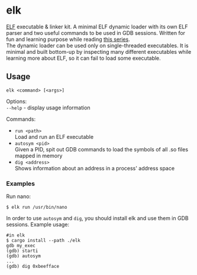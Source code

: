   # elk
[ELF](https://en.wikipedia.org/wiki/Executable_and_Linkable_Format) executable &amp; linker kit. A minimal ELF dynamic loader with its own ELF parser and two useful commands to be used in GDB sessions. Written for fun and learning purpose while reading [this series](https://fasterthanli.me/series/making-our-own-executable-packer).  
The dynamic loader can be used only on single-threaded executables. It is minimal and built bottom-up by inspecting many different executables while learning more about ELF, so it can fail to load some executable.

## Usage
`elk <command> [<args>]`

Options:  
  `--help` - display usage information  

Commands:  
 - `run <path>`  
 Load and run an ELF executable
 - `autosym <pid>`  
 Given a PID, spit out GDB commands to load the symbols of all .so files mapped in memory
 - `dig <address>`  
 Shows information about an address in a process' address space

### Examples

Run nano:
```
$ elk run /usr/bin/nano
```

In order to use `autosym` and `dig`, you should install elk and use them in GDB sessions. Example usage:  
```
#in elk
$ cargo install --path ./elk      
gdb my_exec    
(gdb) starti  
(gdb) autosym  
...    
(gdb) dig 0xbeefface
```  
